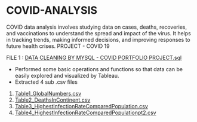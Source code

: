 # COVID-ANALYSIS
COVID data analysis involves studying data on cases, deaths, recoveries, and vaccinations to understand the spread and impact of the virus. It helps in tracking trends, making informed decisions, and improving responses to future health crises.
PROJECT - COVID 19

FILE 1 : [DATA CLEANING BY MYSQL - COVID PORTFOLIO PROJECT.sql](http://github.com/Aaayushi-as/COVID-ANALYSIS/blob/main/COVID%20PORTFOLIO%20PROJECT.sql)
* Performed some basic operations and functions so that data can be easily explored and visualized by Tableau.
* Extracted 4 sub .csv files
  
1. [Table1_GlobalNumbers.csv](Table1_GlobalNumbers.csv)
2. [Table2_DeathsInContinent.csv](Table2_DeathsInContinent.csv)
3. [Table3_HighestInfectionRateComparedPopulation.csv](Table3_HighestInfectionRateComparedPopulation.csv)
4. [Table4_HighestInfectionRateComparedPopulationpt2.csv](Table4_HighestInfectionRateComparedPopulationpt2.csv)


